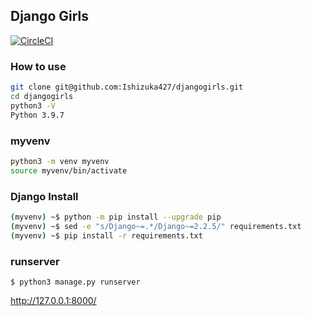 ## Django Girls

[![CircleCI](https://circleci.com/gh/suwa3/djangogirls.svg?style=svg)](https://circleci.com/gh/suwa3/djangogirls)

### How to use
```sh
git clone git@github.com:Ishizuka427/djangogirls.git
cd djangogirls
python3 -V                 
Python 3.9.7
```
### myvenv
```sh
python3 -m venv myvenv
source myvenv/bin/activate
```
### Django Install
```sh
(myvenv) ~$ python -m pip install --upgrade pip
(myvenv) ~$ sed -e "s/Django~=.*/Django~=2.2.5/" requirements.txt
(myvenv) ~$ pip install -r requirements.txt
```
### runserver
```
$ python3 manage.py runserver
```

http://127.0.0.1:8000/

